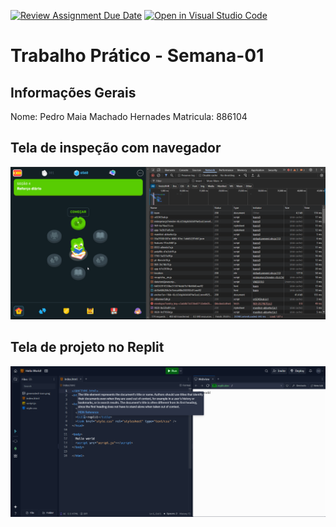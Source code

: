 [![Review Assignment Due Date](https://classroom.github.com/assets/deadline-readme-button-22041afd0340ce965d47ae6ef1cefeee28c7c493a6346c4f15d667ab976d596c.svg)](https://classroom.github.com/a/Ue6hVgM5)
[![Open in Visual Studio Code](https://classroom.github.com/assets/open-in-vscode-2e0aaae1b6195c2367325f4f02e2d04e9abb55f0b24a779b69b11b9e10269abc.svg)](https://classroom.github.com/online_ide?assignment_repo_id=18293317&assignment_repo_type=AssignmentRepo)
# Trabalho Prático - Semana-01

## Informações Gerais
Nome: Pedro Maia Machado Hernades
Matricula: 886104

## Tela de inspeção com navegador
![Captura de tela da página principal do duolingo com a aba de desenvolvedor](imagem_arquivos_network_duolingo.png)

## Tela de projeto no Replit
![Captura de tela do projeto no replit com Hello world.](imagem_hello_world_replit.png)
